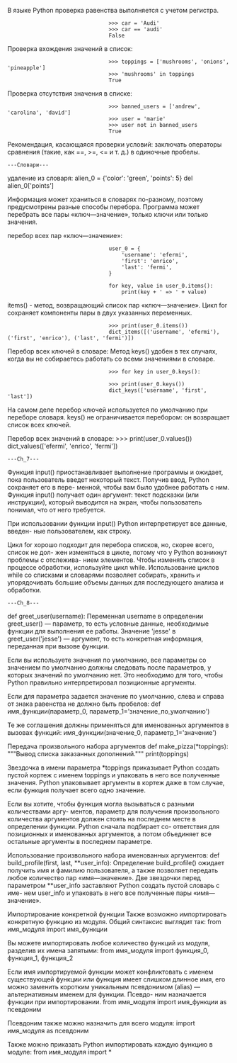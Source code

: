 В языке Python проверка равенства выполняется с учетом регистра. 

                                    >>> car = 'Audi'
                                    >>> car == 'audi'
                                    False

Проверка вхождения значений в список:

                                    >>> toppings = ['mushrooms', 'onions', 'pineapple']
                                    >>> 'mushrooms' in toppings
                                    True

Проверка отсутствия значения в списке:

                                    >>> banned_users = ['andrew', 'carolina', 'david']
                                    >>> user = 'marie'
                                    >>> user not in banned_users
                                    True

Рекомендация, касающаяся проверки условий: заключать операторы сравнения (такие, как ==, >=, <= и т. д.) в одиночные пробелы. 

    ---Словари---

удаление из словаря:
alien_0 = {'color': 'green', 'points': 5}
del alien_0['points']

Информация может храниться в словарях по-разному, поэтому предусмотрены разные способы
перебора. Программа может перебрать все пары «ключ—значение», только ключи или только значения.

перебор всех пар «ключ—значение»:

                                    user_0 = {
                                        'username': 'efermi',
                                        'first': 'enrico',
                                        'last': 'fermi',
                                    }

                                    for key, value in user_0.items():
                                        print(key + ' => ' + value)

items() - метод, возвращающий список пар «ключ—значение». Цикл for сохраняет компоненты пары в двух указанных переменных.

                                    >>> print(user_0.items())
                                    dict_items([('username', 'efermi'), ('first', 'enrico'), ('last', 'fermi')])

Перебор всех ключей в словаре:
Метод keys() удобен в тех случаях, когда вы не собираетесь работать со всеми
значениями в словаре.

                                    >>> for key in user_0.keys():

                                    >>> print(user_0.keys())
                                    dict_keys(['username', 'first', 'last'])

На самом деле перебор ключей используется по умолчанию при переборе словаря.
keys() не ограничивается перебором: он возвращает список всех ключей. 

Перебор всех значений в словаре:
                                    >>> print(user_0.values())
                                    dict_values(['efermi', 'enrico', 'fermi'])

    ---Ch_7---

Функция input() приостанавливает выполнение программы и ожидает, пока
пользователь введет некоторый текст. Получив ввод, Python сохраняет его в пере-
менной, чтобы вам было удобнее работать с ним.
Функция input() получает один аргумент: текст подсказки (или инструкции),
который выводится на экран, чтобы пользователь понимал, что от него требуется. 

При использовании функции input() Python интерпретирует все данные, введен-
ные пользователем, как строку.

Цикл for хорошо подходит для перебора списков, но, скорее всего, список не дол-
жен изменяться в цикле, потому что у Python возникнут проблемы с отслежива-
нием элементов. Чтобы изменять список в процессе обработки, используйте цикл
while. Использование циклов while со списками и словарями позволяет собирать,
хранить и упорядочивать большие объемы данных для последующего анализа
и обработки.

    ---Ch_8---
def greet_user(username):
Переменная username в определении greet_user() — параметр, то есть условные
данные, необходимые функции для выполнения ее работы.
Значение 'jesse' в greet_user('jesse') — аргумент, то есть конкретная информация, переданная
при вызове функции. 

Если вы используете значения по умолчанию, все параметры со значением по умолчанию должны
следовать после параметров, у которых значений по умолчанию нет. Это необходимо для того,
чтобы Python правильно интерпретировал позиционные аргументы.

Если для параметра задается значение по умолчанию, слева и справа от знака равенства не должно быть пробелов:
    def имя_функции(параметр_0, параметр_1='значение_по_умолчанию')

Те же соглашения должны применяться для именованных аргументов в вызовах функций:
    имя_функции(значение_0, параметр_1='значение')

Передача произвольного набора аргументов
                                    def make_pizza(*toppings):
                                        """Вывод списка заказанных дополнений."""
                                        print(toppings)

Звездочка в имени параметра *toppings приказывает Python создать пустой кортеж с именем toppings и упаковать в него все полученные значения.
Python упаковывает аргументы в кортеж даже в том случае, если функция получает всего одно значение.

Если вы хотите, чтобы функция могла вызываться с разными количествами аргу-
ментов, параметр для получения произвольного количества аргументов должен
стоять на последнем месте в определении функции. Python сначала подбирает со-
ответствия для позиционных и именованных аргументов, а потом объединяет все
остальные аргументы в последнем параметре.

Использование произвольного набора именованных аргументов:
def build_profile(first, last, **user_info):
Определение build_profile() ожидает получить имя и фамилию пользователя,
а также позволяет передать любое количество пар «имя—значение». Две звездочки
перед параметром **user_info заставляют Python создать пустой словарь с име-
нем user_info и упаковать в него все полученные пары «имя—значение». 

Импортирование конкретной функции
Также возможно импортировать конкретную функцию из модуля. Общий синтаксис выглядит так:
    from имя_модуля import имя_функции

Вы можете импортировать любое количество функций из модуля, разделив их имена запятыми:
    from имя_модуля import функция_0, функция_1, функция_2

Если имя импортируемой функции может конфликтовать с именем существующей
функции или функция имеет слишком длинное имя, его можно заменить коротким
уникальным псевдонимом (alias) — альтернативным именем для функции. Псевдо-
ним назначается функции при импортировании.
    from имя_модуля import имя_функции as псевдоним

Псевдоним также можно назначить для всего модуля:
    import имя_модуля as псевдоним

Также можно приказать Python импортировать каждую функцию в модуле:
    from имя_модуля import *

